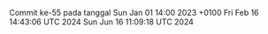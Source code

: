 Commit ke-55 pada tanggal Sun Jan 01 14:00 2023 +0100
Fri Feb 16 14:43:06 UTC 2024
Sun Jun 16 11:09:18 UTC 2024
